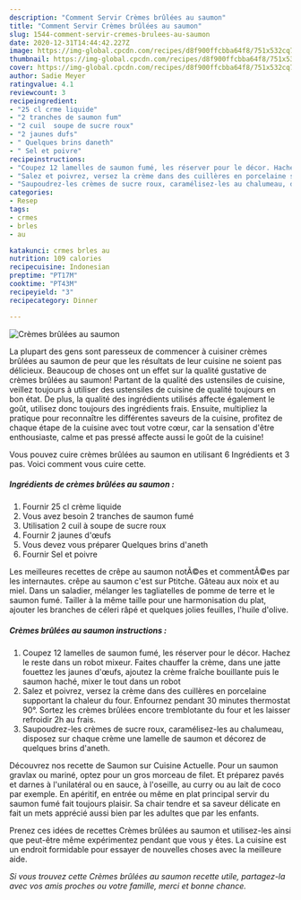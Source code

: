 ```yaml
---
description: "Comment Servir Crèmes brûlées au saumon"
title: "Comment Servir Crèmes brûlées au saumon"
slug: 1544-comment-servir-cremes-brulees-au-saumon
date: 2020-12-31T14:44:42.227Z
image: https://img-global.cpcdn.com/recipes/d8f900ffcbba64f8/751x532cq70/cremes-brulees-au-saumon-photo-principale-de-la-recette.jpg
thumbnail: https://img-global.cpcdn.com/recipes/d8f900ffcbba64f8/751x532cq70/cremes-brulees-au-saumon-photo-principale-de-la-recette.jpg
cover: https://img-global.cpcdn.com/recipes/d8f900ffcbba64f8/751x532cq70/cremes-brulees-au-saumon-photo-principale-de-la-recette.jpg
author: Sadie Meyer
ratingvalue: 4.1
reviewcount: 3
recipeingredient:
- "25 cl crme liquide"
- "2 tranches de saumon fum"
- "2 cuil  soupe de sucre roux"
- "2 jaunes dufs"
- " Quelques brins daneth"
- " Sel et poivre"
recipeinstructions:
- "Coupez 12 lamelles de saumon fumé, les réserver pour le décor. Hachez le reste dans un robot mixeur. Faites chauffer la crème, dans une jatte fouettez les jaunes d&#39;œufs, ajoutez la crème fraîche bouillante puis le saumon haché, mixer le tout dans un robot"
- "Salez et poivrez, versez la crème dans des cuillères en porcelaine supportant la chaleur du four. Enfournez pendant 30 minutes thermostat 90°. Sortez les crèmes brûlées encore tremblotante du four et les laisser refroidir 2h au frais."
- "Saupoudrez-les crèmes de sucre roux, caramélisez-les au chalumeau, disposez sur chaque crème une lamelle de saumon et décorez de quelques brins d&#39;aneth."
categories:
- Resep
tags:
- crmes
- brles
- au

katakunci: crmes brles au 
nutrition: 109 calories
recipecuisine: Indonesian
preptime: "PT17M"
cooktime: "PT43M"
recipeyield: "3"
recipecategory: Dinner

---
```



![Crèmes brûlées au saumon](https://img-global.cpcdn.com/recipes/d8f900ffcbba64f8/751x532cq70/cremes-brulees-au-saumon-photo-principale-de-la-recette.jpg)

La plupart des gens sont paresseux de commencer à cuisiner crèmes brûlées au saumon de peur que les résultats de leur cuisine ne soient pas délicieux. Beaucoup de choses ont un effet sur la qualité gustative de crèmes brûlées au saumon! Partant de la qualité des ustensiles de cuisine, veillez toujours à utiliser des ustensiles de cuisine de qualité toujours en bon état. De plus, la qualité des ingrédients utilisés affecte également le goût, utilisez donc toujours des ingrédients frais. Ensuite, multipliez la pratique pour reconnaître les différentes saveurs de la cuisine, profitez de chaque étape de la cuisine avec tout votre cœur, car la sensation d'être enthousiaste, calme et pas pressé affecte aussi le goût de la cuisine!

<!--inarticleads1-->

Vous pouvez cuire crèmes brûlées au saumon en utilisant 6 Ingrédients et 3 pas. Voici comment vous cuire cette.

##### Ingrédients de crèmes brûlées au saumon :

1. Fournir 25 cl crème liquide
1. Vous avez besoin 2 tranches de saumon fumé
1. Utilisation 2 cuil à soupe de sucre roux
1. Fournir 2 jaunes d&#39;œufs
1. Vous devez vous préparer  Quelques brins d&#39;aneth
1. Fournir  Sel et poivre


Les meilleures recettes de crêpe au saumon notÃ©es et commentÃ©es par les internautes. crêpe au saumon c&#39;est sur Ptitche. Gâteau aux noix et au miel. Dans un saladier, mélanger les tagliatelles de pomme de terre et le saumon fumé. Tailler à la même taille pour une harmonisation du plat, ajouter les branches de céleri râpé et quelques jolies feuilles, l&#39;huile d&#39;olive. 

<!--inarticleads2-->

##### Crèmes brûlées au saumon instructions :

1. Coupez 12 lamelles de saumon fumé, les réserver pour le décor. Hachez le reste dans un robot mixeur. Faites chauffer la crème, dans une jatte fouettez les jaunes d&#39;œufs, ajoutez la crème fraîche bouillante puis le saumon haché, mixer le tout dans un robot
1. Salez et poivrez, versez la crème dans des cuillères en porcelaine supportant la chaleur du four. Enfournez pendant 30 minutes thermostat 90°. Sortez les crèmes brûlées encore tremblotante du four et les laisser refroidir 2h au frais.
1. Saupoudrez-les crèmes de sucre roux, caramélisez-les au chalumeau, disposez sur chaque crème une lamelle de saumon et décorez de quelques brins d&#39;aneth.


Découvrez nos recette de Saumon sur Cuisine Actuelle. Pour un saumon gravlax ou mariné, optez pour un gros morceau de filet. Et préparez pavés et darnes à l&#39;unilatéral ou en sauce, à l&#39;oseille, au curry ou au lait de coco par exemple. En apéritif, en entrée ou même en plat principal servir du saumon fumé fait toujours plaisir. Sa chair tendre et sa saveur délicate en fait un mets apprécié aussi bien par les adultes que par les enfants. 

<!--inarticleads1-->

<p>
Prenez ces idées de recettes Crèmes brûlées au saumon et utilisez-les ainsi que peut-être même expérimentez pendant que vous y êtes. La cuisine est un endroit formidable pour essayer de nouvelles choses avec la meilleure aide.
</p>

<p>
<i>Si vous trouvez cette Crèmes brûlées au saumon recette utile, partagez-la avec vos amis proches ou votre famille, merci et bonne chance.</i>
</p>
